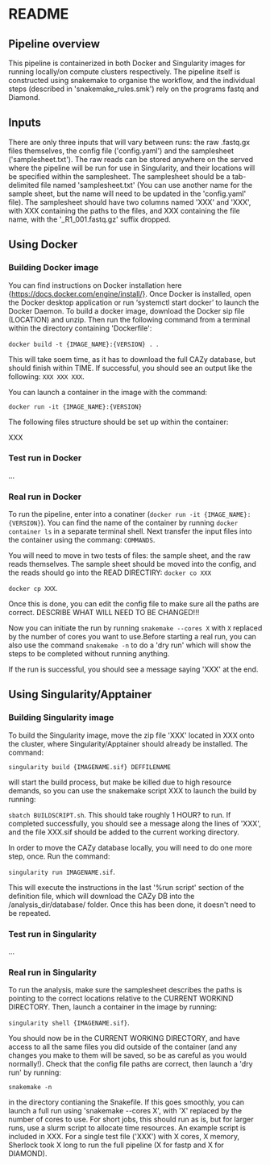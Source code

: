 # README
## Pipeline overview
This pipeline is containerized in both Docker and Singularity images for running locally/on compute clusters respectively. The pipeline itself is constructed using snakemake to organise the workflow, and the individual steps (described in 'snakemake_rules.smk') rely on the programs fastq and Diamond.

## Inputs
There are only three inputs that will vary between runs: the raw .fastq.gx files themselves, the config file ('config.yaml') and the samplesheet ('samplesheet.txt'). The raw reads can be stored anywhere on the served where the pipeline will be run for use in Singularity, and their locations will be specified within the samplesheet. 
The samplesheet should be a tab-delimited file named 'samplesheet.txt' (You can use another name for the sample sheet, but the name will need to be updated in the 'config.yaml' file). The samplesheet should have two columns named 'XXX' and 'XXX', with XXX containing the paths to the files, and XXX containing the file name, with the '_R1_001.fastq.gz' suffix dropped.

## Using Docker
### Building Docker image
You can find instructions on Docker installation here {https://docs.docker.com/engine/install/}. Once Docker is installed, open the Docker desktop application or run ‘systemctl start docker’ to launch the Docker Daemon. 
To build a docker image, download the Docker sip file (LOCATION) and unzip. Then run the following command from a terminal within the directory containing 'Dockerfile':

`docker build -t {IMAGE_NAME}:{VERSION} . `.

This will take soem time, as it has to download the full CAZy database, but should finish within TIME. If successful, you should see an output like the following:
`XXX
XXX
XXX`. 

You can launch a container in the image with the command:

`docker run -it {IMAGE_NAME}:{VERSION}`

The following files structure should be set up within the container:

XXX

### Test run in Docker
...

### Real run in Docker
To run the pipeline, enter into a conatiner (`docker run -it {IMAGE_NAME}:{VERSION}`). You can find the name of the container by running `docker container ls` in a separate terminal shell. Next transfer the input files into the container using the commang: `COMMANDS`.

You will need to move in two tests of files: the sample sheet, and the raw reads themselves. The sample sheet should be moved into the config, and the reads should go into the READ DIRECTIRY:
`docker co XXX`

`docker cp XXX`.

Once this is done, you can edit the config file to make sure all the paths are correct. DESCRIBE WHAT WILL NEED TO BE CHANGED!!!

Now you can initiate the run by running `snakemake --cores X` with `X` replaced by the number of cores you want to use.Before starting a real run, you can also use the command `snakemake -n` to do a 'dry run' which will show the steps to be completed without running anything. 

If the run is successful, you should see a message saying 'XXX' at the end. 

## Using Singularity/Apptainer
### Building Singularity image
To build the Singularity image, move the zip file 'XXX' located in XXX onto the cluster, where Singularity/Apptainer should already be installed. The command:

`singularity build {IMAGENAME.sif} DEFFILENAME`

will start the build process, but make be killed due to high resource demands, so you can use the snakemake script XXX to launch the build by running:

`sbatch BUILDSCRIPT.sh`. This should take roughly 1 HOUR? to run. If completed successfully, you should see a message along the lines of 'XXX', and the file XXX.sif should be added to the current working directory.

In order to move the CAZy database locally, you will need to do one more step, once. Run the command:

`singularity run IMAGENAME.sif`.

This will execute the instructions in the last '%run script' section of the definition file, which will download the CAZy DB into the /analysis_dir/database/ folder. Once this has been done, it doesn't need to be repeated. 

### Test run in Singularity
...

### Real run in Singularity
To run the analysis, make sure the samplesheet describes the paths is pointing to the correct locations relative to the CURRENT WORKIND DIRECTORY. Then, launch a container in the image by running:

`singularity shell {IMAGENAME.sif}`.

You should now be in the CURRENT WORKING DIRECTORY, and have access to all the same files you did outside of the container (and any changes you make to them will be saved, so be as careful as you would normally!). 
Check that the config file paths are correct, then launch a 'dry run' by running:

`snakemake -n`

in the directory contianing the Snakefile. If this goes smoothly, you can launch a full run using 'snakemake --cores X', with 'X' replaced by the number of cores to use. For short jobs, this should run as is, but for larger runs, use a slurm script to allocate time resources.
An example script is included in XXX. For a single test file ('XXX') with X cores, X memory, Sherlock took X long to run the full pipeline (X for fastp and X for DIAMOND).


